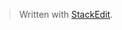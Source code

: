 


> Written with [StackEdit](https://stackedit.io/).
<!--stackedit_data:
eyJoaXN0b3J5IjpbMTg4MTM2MzU1LDEwNjcyMzI5MjYsMTg4MT
M2MzU1XX0=
-->
